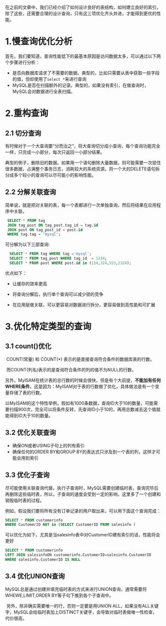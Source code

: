 ​	在之前的文章中，我们已经介绍了如何设计良好的表结构，如何建立良好的索引，除了这些，还需要合理的设计查询，只有这三项优化齐头并进，才能得到更优的性能。

# 1.慢查询优化分析

​		首先，我们要知道，查询性能低下的最基本原因是访问数据太多，可以通过以下两个步骤进行分析：

- 是否向数据库请求了不需要的数据。典型的，比如只需要从表中获取一些字段的值，但却使用了`select *`来进行查询
- MySQL是否在扫描额外的记录。典型的，如果没有索引，在做查询时，MySQL会对数据进行全表扫描。

# 2.重构查询

## 2.1 切分查询

​		有时候对于一个大查询要“分而治之”，将大查询切分成小查询，每个查询功能完全一样，只完成一小部分，每次只返回一小部分结果。

​		典型的例子，删除旧的数据。如果用一个语句删除大量数据，则可能需要一次锁住很多数据，占满整个事务日志，消耗较大的系统资源。将一个大的DELETE语句拆分成多个较小的查询可以尽可能小的影响性能。

## 2.2 分解关联查询

​		简单说，就是把对关联的表，每一个表都进行一次单独查询，然后将结果在应用程序中关联。

```sql
 SELECT * FROM tag 
 JOIN tag_post ON tag_post.tag_id = tag.id 
 JOIN post ON tag_post_id = post.id 
 WHERE tag.tag = 'mysql';
```

可分解为以下三部查询:

```sql
  SELECT * FROM tag WHERE tag ='mysql';
  SELECT * FROM tag_post WHERE tag_id  = 1234;
  SELECT * FROM post WHERE post.id in (124,324,553,2324);
```

优点如下：

- 让缓存的效率更高

- 将查询分解后，执行单个查询可以减少锁的竞争
- 在应用层做关联，可以更容易对数据进行拆分，更容易做到高性能和可扩展

# 3.优化特定类型的查询

## 3.1 count()优化

​		COUNT(常量) 和 COUNT(*) 表示的是直接查询符合条件的数据库表的行数。

​		而COUNT(列名)表示的是查询符合条件的列的值不为NULL的行数。

​		另外，MyISAM在统计表的总行数的时候会很快，但是有个大前提，**不能加有任何WHERE条件**。这是因为：MyISAM对于表的行数做了优化，具体做法是有一个变量存储了表的行数。

​		以MyISAM的这个特性举例，假如有1000条数据，查询ID大于10的数量，可能需要扫描900次，完全可以将条件反转，先查询ID小于10的，再用总数减去这个值就能得到ID大于10的数量。

## 3.2 优化关联查询

- 确保ON或者USING子句上的列有索引
- 确保任何的ORDER BY和GROUP BY的表达式只涉及到一个表的列，这样才可能会用到索引

## 3.3 优化子查询

​		尽可能使用关联查询代替。执行子查询时，MySQL需要创建临时表，查询完毕后再删除这些临时表，所以，子查询的速度会受到一定的影响，这里多了一个创建和销毁临时表的过程。

​		  例如，假设我们要将所有没有订单记录的用户取出来，可以用下面这个查询完成： 

```sql
SELECT * FROM customerinfo 
WHERE CustomerID NOT in (SELECT CustomerID FROM salesinfo )   
```

​		可以优化为如下，尤其是当salesinfo表中对CustomerID建有索引的话，性能将会更好

```sql
SELECT * FROM customerinfo 
LEFT JOIN salesinfoON customerinfo.CustomerID=salesinfo.CustomerID 
WHERE salesinfo.CustomerID IS NULL 
```

## 3.4 优化UNION查询

​		MySQL总是通过创建并填充临时表的方式来进行UNION查询，通常需要将WHEWE,LIMIT,ORDER BY等子句下推到各个子查询中。

​		另外，除非确实需要唯一的行，否则一定要是用UNION ALL，如果没有ALL关键字，MySQL会给临时表加上DISTINCT关键字，会导致对临时表做唯一性检查，代价很高。